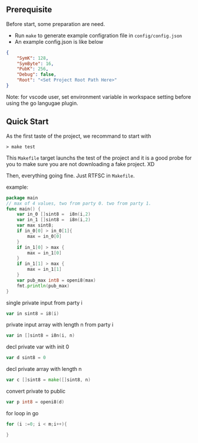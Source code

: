 ## Prerequisite
Before start, some preparation are need.
- Run `make` to generate example configration file in `config/config.json`
- An example config.json is like below

```json
{
    "SymK": 128,
    "SymByte": 16,
    "PubK": 256,
    "Debug": false,
    "Root": "<Set Project Root Path Here>"
}
```

Note: for vscode user, set environment variable in workspace setting before using the go langugae plugin.
## Quick Start 

As the first taste of the project, we recommand to start with
```shell
> make test
```

This `Makefile` target launchs the test of the project and it is a good probe for you to make sure you are not downloading a fake project. XD

Then, everything going fine. Just RTFSC in `Makefile`.

example:
```go
package main
// max of 4 values, two from party 0. two from party 1.
func main() {
    var in_0 []sint8 =  i8n(i,2)
    var in_1 []sint8 =  i8n(i,2)
    var max sint8;
    if in_0[0] > in_0[1]{
        max = in_0[0]
    }
    if in_1[0] > max {
        max = in_1[0]
    }
    if in_1[1] > max {
        max = in_1[1]
    }
    var pub_max int8 = openi8(max)
    fmt.println(pub_max)
}

```

single private input from party i
```go
var in sint8 = i8(i)
```

private input array with length n from party i 
```go
var in []sint8 = i8n(i, n)
```
decl private var with init 0 
```go
var d sint8 = 0
```
decl private array with length n 
```go 
var c []sint8 = make([]sint8, n)
```
convert private to public
```go 
var p int8 = openi8(d)
```
for loop in go 
```go 
for (i :=0; i < m;i++){

}
```


